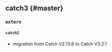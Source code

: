 catch3 {#master}
-----------

### `extern`

#### `catch2`

* migration from Catch V2.13.8 to Catch V3.2.1

